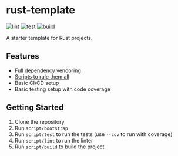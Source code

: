 # rust-template

[![lint](https://github.com/GrantBirki/rust-template/actions/workflows/lint.yml/badge.svg)](https://github.com/GrantBirki/rust-template/actions/workflows/lint.yml)
[![test](https://github.com/GrantBirki/rust-template/actions/workflows/test.yml/badge.svg)](https://github.com/GrantBirki/rust-template/actions/workflows/test.yml)
[![build](https://github.com/GrantBirki/rust-template/actions/workflows/build.yml/badge.svg)](https://github.com/GrantBirki/rust-template/actions/workflows/build.yml)

A starter template for Rust projects.

## Features

- Full dependency vendoring
- [Scripts to rule them all](https://github.blog/engineering/scripts-to-rule-them-all/)
- Basic CI/CD setup
- Basic testing setup with code coverage

## Getting Started

1. Clone the repository
2. Run `script/bootstrap`
3. Run `script/test` to run the tests (use `--cov` to run with coverage)
4. Run `script/lint` to run the linter
5. Run `script/build` to build the project
